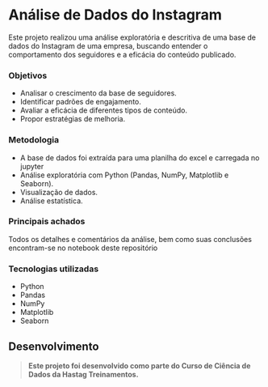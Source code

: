 # Análise de Dados do Instagram
Este projeto realizou uma análise exploratória e descritiva de uma base de dados do Instagram de uma empresa, buscando entender o comportamento dos seguidores e a eficácia do conteúdo publicado.

### Objetivos
  - Analisar o crescimento da base de seguidores.
  - Identificar padrões de engajamento.
  - Avaliar a eficácia de diferentes tipos de conteúdo.
  - Propor estratégias de melhoria.
    
### Metodologia
  - A base de dados foi extraída para uma planilha do excel e carregada no jupyter
  - Análise exploratória com Python (Pandas, NumPy, Matplotlib e Seaborn).
  - Visualização de dados.
  - Análise estatística.
    
### Principais achados
Todos os detalhes e comentários da análise, bem como suas conclusões encontram-se no notebook deste repositório

### Tecnologias utilizadas
  - Python
  - Pandas
  - NumPy
  - Matplotlib
  - Seaborn

## Desenvolvimento
>**Este projeto foi desenvolvido como parte do Curso de Ciência de Dados da Hastag Treinamentos.**
